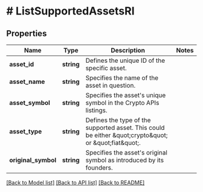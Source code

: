 # # ListSupportedAssetsRI

## Properties

Name | Type | Description | Notes
------------ | ------------- | ------------- | -------------
**asset_id** | **string** | Defines the unique ID of the specific asset. |
**asset_name** | **string** | Specifies the name of the asset in question. |
**asset_symbol** | **string** | Specifies the asset&#39;s unique symbol in the Crypto APIs listings. |
**asset_type** | **string** | Defines the type of the supported asset. This could be either \&quot;crypto\&quot; or \&quot;fiat\&quot;. |
**original_symbol** | **string** | Specifies the asset&#39;s original symbol as introduced by its founders. |

[[Back to Model list]](../../README.md#models) [[Back to API list]](../../README.md#endpoints) [[Back to README]](../../README.md)
